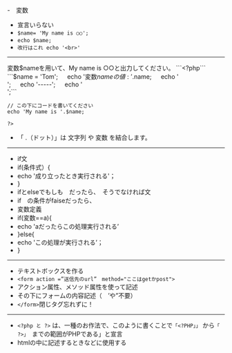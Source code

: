-　変数
- 宣言いらない
- ```$name= 'My name is ○○';```
- ```echo $name;```
- ```改行はこれ echo '<br>'```
***
変数$nameを用いて、My name is ○○と出力してください。
```<?php```  
```$name = 'Tom';```  
```echo '変数$nameの値: '.$name;```  
```echo '<br>';```  
```echo '-----';```  
```echo '<br>';```  

```// この下にコードを書いてください```  
```echo 'My name is '.$name;```  

```?>```  
- 「 .（ドット）」は 文字列 や 変数 を結合します。
***
- if文
- if(条件式）{
- echo '成り立ったとき実行される'；
- }
- ifとelseでもしも　だったら、　そうでなければ文
- if　の条件がfaiseだったら、
- 変数定義
- if(変数==a){
- echo 'aだったらこの処理実行される’
- }else{
- echo 'この処理が実行される’；
- }
***
- テキストボックスを作る
- ```<form action =”送信先のurl”　method="ここはgetかpost">```
- アクション属性、メソッド属性を使って記述
- その下にフォームの内容記述（　’や”不要）
- ```</form>```閉じタグ忘れずに！
***
- ```<?php と ?>``` は、一種のお作法で、このように書くことで```「<?PHP」」``` から```「 ?>」 ```までの範囲がPHPである」と宣言
- htmlの中に記述するときなどに使用する

